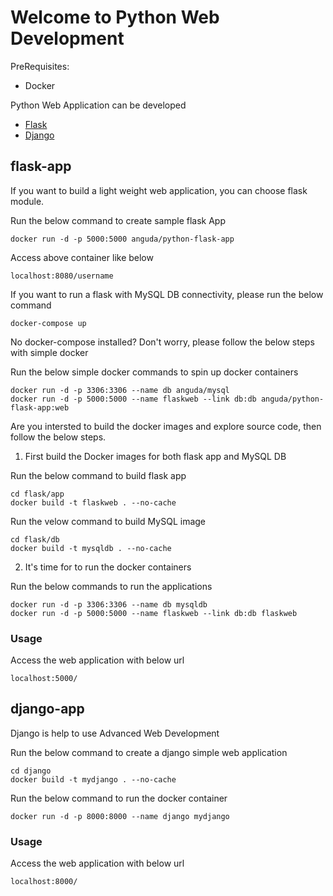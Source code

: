 # Welcome to Python Web Development

PreRequisites:
- Docker

Python Web Application can be developed 
- [Flask](#flask-app)
- [Django](#django-app)

## flask-app
If you want to build a light weight web application, you can choose flask module. 

Run the below command to create sample flask App

```
docker run -d -p 5000:5000 anguda/python-flask-app
```

Access above container like below 
```
localhost:8080/username
```

If you want to run a flask with MySQL DB connectivity, please run the below command
```
docker-compose up
```

No docker-compose installed? Don't worry, please follow the below steps with simple docker 

Run the below simple docker commands to spin up docker containers
```
docker run -d -p 3306:3306 --name db anguda/mysql
docker run -d -p 5000:5000 --name flaskweb --link db:db anguda/python-flask-app:web
```

Are you intersted to build the docker images and explore source code, then follow the below steps.

1. First build the Docker images for both flask app and MySQL DB

Run the below command to build flask app
```
cd flask/app
docker build -t flaskweb . --no-cache
```
Run the velow command to build MySQL image
```
cd flask/db
docker build -t mysqldb . --no-cache
```
2. It's time for to run the docker containers

Run the below commands to run the applications
```
docker run -d -p 3306:3306 --name db mysqldb
docker run -d -p 5000:5000 --name flaskweb --link db:db flaskweb
```
### Usage

Access the web application with below url
```
localhost:5000/
```

## django-app
Django is help to use Advanced Web Development

Run the below command to create a django simple web application

```
cd django
docker build -t mydjango . --no-cache
```

Run the below command to run the docker container

```
docker run -d -p 8000:8000 --name django mydjango
```

### Usage

Access the web application with below url
```
localhost:8000/
```
